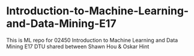 # Introduction-to-Machine-Learning-and-Data-Mining-E17
This is ML repo for 02450 Introduction to Machine Learning and Data Mining E17 DTU shared between Shawn Hou &amp; Oskar Hint
